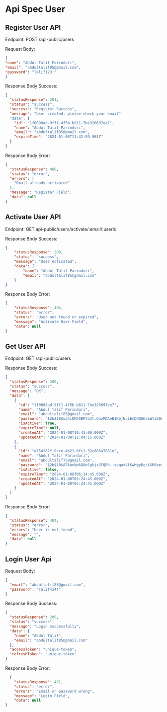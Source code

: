 # Api Spec User

## Register User API
Endpoint: POST /api-public/users

Request Body:

```json
{
"name": "Abdul Talif Parinduri",
"email": "abdultalif85@gmail.com",
"password": "Talif123!"
}
```


Response Body Success: 

```json
{
  "statusResponse": 201,
  "status": "success",
  "success": "Register Success",
  "message": "User created, please check your email"
  "data": {
    "id": "1f0098ad-9ff1-4f5b-b811-7be320697ee7",
    "name": "Abdul Talif Parinduri",
    "email": "abdultalif85@gmail.com",
    "expireTime": "2024-01-08T11:42:59.961Z"
  }
}
```


Response Body Error:

```json
{
  "statusResponse": 400,
  "status": "error",
  "errors": [
    "Email already activated"
  ],
  "message": "Register Field",
  "data": null
}
```

## Activate User API

Endpoint: GET api-public/users/activate/:email/:userId

Response Body Success:

```json
{
    "statusResponse": 200,
    "status": "success",
    "message": "User Activated",
    "data": {
        "name": "Abdul Talif Parinduri",
        "email": "abdultalif85@gmail.com"
    }
}
```


Response Body Error:

```json
{
    "statusResponse": 404,
    "status": "error",
    "errors": "User not found or expired",
    "message": "Activate User Field",
    "data": null
}
```


## Get User API

Endpoint: GET /api-public/users

Response Body Success:
```json
{
  "statusResponse": 200,
  "status": "success",
  "message": "OK",
  "data": [
    {
      "id": "1f0098ad-9ff1-4f5b-b811-7be320697ee7",
      "name": "Abdul Talif Parinduri",
      "email": "abdultalif85@gmail.com",
      "password": "$2b$10$oq4iDMJ0BPYa3t.QaoMDAeB1KejNuiEcDRQGDasWYa5DePV8sX376",
      "isActive": true,
      "expireTime": null,
      "createdAt": "2024-01-08T10:43:00.000Z",
      "updatedAt": "2024-01-08T11:04:15.000Z"
    },
    {
      "id": "a754f87f-9cce-4b21-8fc1-32c886a7881e",
      "name": "Abdul Talif Parinduri",
      "email": "abdultalif75@gmail.com",
      "password": "$2b$10$A7kauNp6Q0eSgkjzGFQRh..saqaxVfKwMgyDo/iXM8eezKuXQbGCy",
      "isActive": false,
      "expireTime": "2024-01-08T06:24:45.000Z",
      "createdAt": "2024-01-08T05:24:45.000Z",
      "updatedAt": "2024-01-08T05:24:45.000Z"
    }
  ]
}
```


Response Body Error:
```json
{
  "statusResponse": 404,
  "status": "error",
  "errors": "User is not found",
  "message": "",
  "data": null
}
```


## Login User Api

Request Body:
```json
{
  "email": "abdultalif85@gmail.com",
  "password": "Talif414!"
}
```

Response Body Success:
```json
{
  "statusResponse": 200,
  "status": "success",
  "message": "Login successfully",
  "data": {
    "name": "Abdul Talif",
    "email": "abdultalif85@gmail.com"
  },
  "accessToken": "unique-token",
  "refreshToken": "unique-token"
}
```

Response Body Error:

```json
  {
    "statusResponse": 401,
    "status": "error",
    "errors": "Email or password wrong",
    "message": "Login Field",
    "data": null
}
```